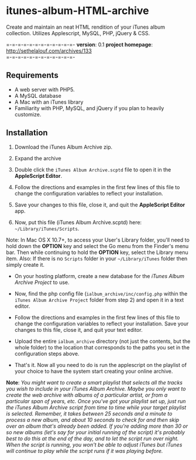 itunes-album-HTML-archive
=========================

Create and maintain an neat HTML rendition of your iTunes album collection. Utilizes Applescript, MySQL, PHP, jQuery &amp; CSS.

=-=-=-=-=-=-=-=-=-=-=-=-
**version**: 0.1
**project homepage**: http://sethelalouf.com/archives/133  
=-=-=-=-=-=-=-=-=-=-=-=-



Requirements
------------

- A web server with PHP5.
- A MySQL database
- A Mac with an iTunes library
- Familiarity with PHP, MySQL, and jQuery if you plan to heavily customize.




Installation
------------

1. Download the iTunes Album Archive zip.

2. Expand the archive

3. Double click the ```iTunes Album Archive.scptd``` file to open it in the **AppleScript Editor**.

4. Follow the directions and examples in the first few lines of this file to change the configuration variables to reflect your installation.

5. Save your changes to this file, close it, and quit the **AppleScript Editor** app.

6. Now, put this file (iTunes Album Archive.scptd) here: ```~/Library/iTunes/Scripts```. 

Note: In Mac OS X 10.7+, to access your User's Library folder, you'll need to hold down the **OPTION** key and select the Go menu from the Finder's menu bar. Then while continuing to hold the **OPTION** key, select the Library menu item. Also: If there is no ```Scripts``` folder in your ```~/Library/iTunes``` folder then simply create it.

- On your hosting platform, create a new database for the *iTunes Album Archive Project* to use.

- Now, find the php config file (```ialbum_archive/inc/config.php``` within the ```iTunes Album Archive Project``` folder from step 2) and open it in a text editor.

- Follow the directions and examples in the first few lines of this file to change the configuration variables to reflect your installation. Save your changes to this file, close it, and quit your text editor.

- Upload the entire ```ialbum_archive``` directory (not just the contents, but the whole folder) to the location that corresponds to the paths you set in the configuration steps above.

- That's it. Now all you need to do is run the applescript on the playlist of your choice to have the system start creating your online archive.

**Note**: *You might want to create a smart playlist that selects all the tracks you wish to include in your iTunes Album Archive. Maybe you only want to create the web archive with albums of a particular artist, or from a particular span of years, etc. Once you've got your playlist set up, just run the iTunes Album Archive script from time to time while your target playlist is selected. Remember, it takes between 25 seconds and a minute to process a new album, and about 10 seconds to check for and then skip over an album that's already been added. If you're adding more than 30 or so new albums (let's say for your initial running of the script) it's probably best to do this at the end of the day, and to let the script run over night. When the script is running, you won't be able to adjust iTunes but iTunes will continue to play while the script runs if it was playing before.*